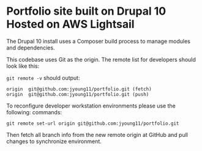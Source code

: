 # Portfolio site built on Drupal 10 Hosted on AWS Lightsail

The Drupal 10 install uses a Composer build process to manage modules and dependencies.

This codebase uses Git as the origin. The remote list for developers should look like this:

`git remote -v` should output:
```
origin  git@github.com:jyoung11/portfolio.git (fetch)
origin  git@github.com:jyoung11/portfolio.git (push)
```

To reconfigure developer workstation environments please use the following: commands:

```
git remote set-url origin git@github.com:jyoung11/portfolio.git
```

Then fetch all branch info from the new remote origin at GitHub and pull changes to synchronize environment.
